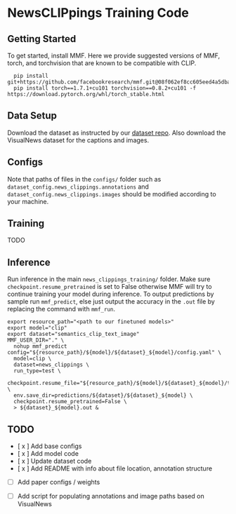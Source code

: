 # NewsCLIPpings Training Code

## Getting Started
To get started, install MMF. Here we provide suggested versions of MMF, torch, and torchvision that are known to be compatible with CLIP.
```
  pip install git+https://github.com/facebookresearch/mmf.git@08f062ef8cc605eed4a5dba729899c1cfc88a23b
  pip install torch==1.7.1+cu101 torchvision==0.8.2+cu101 -f https://download.pytorch.org/whl/torch_stable.html
```

## Data Setup
Download the dataset as instructed by our [dataset repo](https://github.com/g-luo/news_clippings#data-format). Also download the VisualNews dataset for the captions and images.

## Configs
Note that paths of files in the `configs/` folder such as `dataset_config.news_clippings.annotations` and `dataset_config.news_clippings.images` should be modified according to your machine.

## Training 
TODO

## Inference
Run inference in the main `news_clippings_training/` folder. Make sure `checkpoint.resume_pretrained` is set to False otherwise MMF will try to continue training your model during inference. To output predictions by sample run `mmf_predict`, else just output the accuracy in the `.out` file by replacing the command with `mmf_run`.

```
export resource_path="<path to our finetuned models>"
export model="clip"
export dataset="semantics_clip_text_image"
MMF_USER_DIR="." \
  nohup mmf_predict config="${resource_path}/${model}/${dataset}_${model}/config.yaml" \
  model=clip \
  dataset=news_clippings \
  run_type=test \
  checkpoint.resume_file="${resource_path}/${model}/${dataset}_${model}/test.ckpt" \
  env.save_dir=predictions/${dataset}/${dataset}_${model} \
  checkpoint.resume_pretrained=False \
  > ${dataset}_${model}.out &
```

## TODO
- [ x ] Add base configs
- [ x ] Add model code
- [ x ] Update dataset code
- [ x ] Add README with info about file location, annotation structure
- [ ] Add paper configs / weights
- [ ] Add script for populating annotations and image paths based on VisualNews


